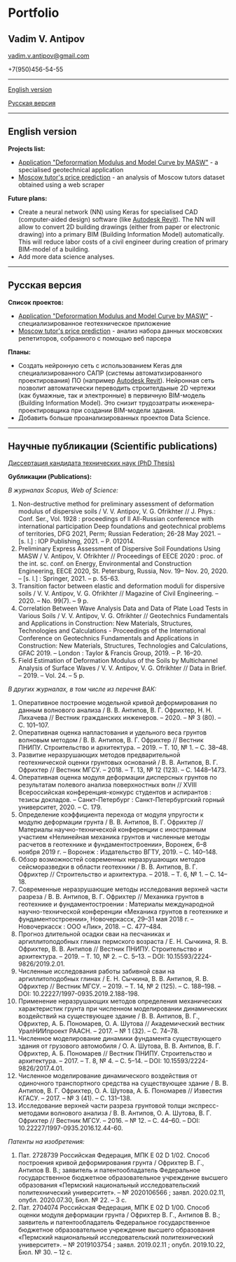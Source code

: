 # Portfolio
## Vadim V. Antipov
vadim.v.antipov@gmail.com

+7(950)456-54-55
___
[English version](#English-version)

[Русская версия](#Русская-версия)
___

## English version
**Projects list:**
* [Application "Deforormation Modulus and Model Curve by MASW"](https://github.com/JustDoItVV/portfolio/blob/main/App_Deformation_Modulus_and_Model_Curve_by_MASW/DESCRIPTION.md) - a specialised geotechnical application
* [Moscow tutor's price prediction](https://github.com/JustDoItVV/portfolio/blob/main/DataScience/Moscow_tutors/DESCRIPTION.md) - an analysis of Moscow tutors dataset obtained using a web scraper

**Future plans:**
* Create a neural network (NN) using Keras for specialised CAD (computer-aided design) software (like [Autodesk Revit](https://www.autodesk.ru/products/revit/overview)). The NN will allow to convert 2D building drawings (either from paper or electronic drawing) into a primary BIM (Building Information Model) automatically. This will reduce labor costs of a civil engineer during creation of primary BIM-model of a building.
* Add more data science analyses.

___
## Русская версия
**Список проектов:**
* [Application "Deforormation Modulus and Model Curve by MASW"](https://github.com/JustDoItVV/portfolio/blob/main/App_Deformation_Modulus_and_Model_Curve_by_MASW/DESCRIPTION.md) - специализированное геотехническое приложение
* [Moscow tutor's price prediction](https://github.com/JustDoItVV/portfolio/blob/main/DataScience/Moscow_tutors/DESCRIPTION.md) - анализ набора данных московских репетиторов, собранного с помощью веб парсера

**Планы:**
* Создать нейронную сеть с использованием Keras для специализированного САПР (системы автоматизированного проектирования) ПО (например [Autodesk Revit](https://www.autodesk.ru/products/revit/overview)). Нейронная сеть позволит автоматически переводить строителдьные 2D чертежи (как бумажные, так и электронные) в первичную BIM-модель (Building Information Model). Это снизит трудозатраты инженера-проектировщика при создании BIM-модели здания.
* Добавить больше проанализированных проектов Data Science.
___
## Научные публикации (Scientific publications)
[Диссертация кандидата технических наук (PhD Thesis)](http://www.vniig.rushydro.ru/company/postgraduate/thesis_board/113168.html)

**Gубликации (Publications):**

*В журналах Scopus, Web of Science:*
1.	Non-destructive method for preliminary assessment of deformation modulus of dispersive soils / V. V. Antipov, V. G. Ofrikhter // J. Phys.: Conf. Ser., Vol. 1928 : proceedings of II All-Russian conference with international participation Deep foundations and geotechnical problems of territories, DFG 2021, Perm; Russian Federation; 26-28 May 2021. – [s. l.] : IOP Publishing, 2021. – P. 012014.
2.	Preliminary Express Assessment of Dispersive Soil Foundations Using MASW / V. Antipov, V. Ofrikhter // Proceedings of EECE 2020 : proc. of the int. sc. conf. on Energy, Environmental and Construction Engineering,  EECE 2020, St. Petersburg, Russia, Nov. 19– Nov. 20, 2020. – [s. l.] : Springer, 2021. – p. 55-63.
3.	Transition factor between elastic and deformation moduli for dispersive soils / V. V. Antipov, V. G. Ofrikhter // Magazine of Civil Engineering. – 2020. – No. 99(7). – 9 p.
4.	Correlation Between Wave Analysis Data and Data of Plate Load Tests in Various Soils / V. V. Antipov, V. G. Ofrikhter // Geotechnics Fundamentals and Applications in Construction: New Materials, Structures, Technologies and Calculations - Proceedings of the International Conference on Geotechnics Fundamentals and Applications in Construction: New Materials, Structures, Technologies and Calculations, GFAC 2019. – London : Taylor & Francis Group, 2019. – P. 16–20.
5.	Field Estimation of Deformation Modulus of the Soils by Multichannel Analysis of Surface Waves / V. V. Antipov, V. G. Ofrikhter // Data in Brief. – 2019. – Vol. 24. – 5 p.

*В других журналах, в том числе из перечня ВАК:*
1.	Оперативное построение модельной кривой деформирования по данным волнового анализа / В. В. Антипов, В. Г. Офрихтер, Н. Н. Лихачева // Вестник гражданских инженеров. – 2020. – № 3 (80). – С. 101–107.
2.	Оперативная оценка напластования и удельного веса грунтов волновым методом / В. В. Антипов, В. Г. Офрихтер // Вестник ПНИПУ. Строительство и архитектура. – 2019. – Т. 10, № 1. – С. 38–48.
3.	Развитие неразрушающих методов предварительной геотехнической оценки грунтовых оснований / В. В. Антипов, В. Г. Офрихтер // Вестник МГСУ. – 2018. – Т. 13, № 12 (123). – С. 1448–1473.
4.	Оперативная оценка модуля деформации дисперсных грунтов по результатам полевого анализа поверхностных волн // XVIII Всероссийская конференция-конкурс студентов и аспирантов : тезисы докладов. – Санкт-Петербург : Санкт-Петербургский горный университет, 2020. – С. 179.
5.	Определение коэффициента перехода от модуля упругости к модулю деформации грунта / В. В. Антипов, В. Г. Офрихтер // Материалы научно-технической конференции с иностранным участием «Нелинейная механика грунтов и численные методы расчетов в геотехнике и фундаментостроении», Воронеж, 6–8 ноября 2019 г. – Воронеж : Издательство ВГТУ, 2019. – С. 140–148.
6.	Обзор возможностей современных неразрушающих методов сейсморазведки в области геотехники / В. В. Антипов, В. Г. Офрихтер // Строительство и архитектура. – 2018. – Т. 6, № 1. – С. 14–18.
7.	Современные неразрушающие методы исследования верхней части разреза / В. В. Антипов, В. Г. Офрихтер // Механика грунтов в геотехнике и фундаментостроении : Материалы международной научно-технической конференции «Механика грунтов в геотехнике и фундаментостроении», Новочеркасск, 29–31 мая 2018 г. – Новочеркасск : ООО «Лик», 2018. – С. 477–484.
8.	Прогноз длительной осадки сваи на песчаниках и аргиллитоподобных глинах пермского возраста / Е. Н. Сычкина, Я. В. Офрихтер, В. В. Антипов // Вестник ПНИПУ. Строительство и архитектура. – 2019. – Т. 10, № 2. – С. 5–13. – DOI: 10.15593/2224-9826/2019.2.01.
9.	Численные исследования работы забивной сваи на аргиллитоподобных глинах / Е. Н. Сычкина, В. В. Антипов, Я. В. Офрихтер // Вестник МГСУ. – 2019. – Т. 14, № 2 (125). – С. 188–198. – DOI: 10.22227/1997-0935.2019.2.188-198.
10.	Применение неразрушающих методов определения механических характеристик грунта при численном моделировании динамических воздействий на существующее здание / В. В. Антипов, В. Г., Офрихтер, А. Б. Пономарев, О. А. Шутова // Академический вестник УралНИИпроект РААСН. – 2017. – № 1 (32). – С. 74–78.
11.	Численное моделирование динамики фундамента существующего здания от грузового автомобиля / О. А. Шутова, В. В. Антипов, В. Г. Офрихтер, А. Б. Пономарев // Вестник ПНИПУ. Строительство и архитектура. – 2017. – Т. 8, № 4. – С. 5–14. – DOI: 10.15593/2224-9826/2017.4.01.
12.	Численное моделирование динамического воздействия от одиночного транспортного средства на существующее здание / В. В. Антипов, В. Г. Офрихтер, О. А. Шутова, А. Б. Пономарев // Известия КГАСУ. – 2017. – № 3 (41). – С. 131–138.
13.	Исследование верхней части разреза грунтовой толщи экспресс-методами волнового анализа / В. В. Антипов, О. А. Шутова, В. Г. Офрихтер // Вестник МГСУ. – 2016. – № 12. – С. 44–60. – DOI: 10.22227/1997-0935.2016.12.44-60.

*Патенты на изобретения:*
1.	Пат. 2728739 Российская Федерация, МПК E 02 D 1/02. Способ построения кривой деформирования грунта / Офрихтер В. Г., Антипов В. В.; заявитель и патентообладатель Федеральное государственное бюджетное образовательное учреждение высшего образования «Пермский национальный исследовательский политехнический университет». – № 2020106566 ; заявл. 2020.02.11, опубл. 2020.07.30, Бюл. № 22. – 3 с.
2.	Пат. 2704074 Российская Федерация, МПК E 02 D 1/00. Способ оценки модуля деформации грунта / Офрихтер В. Г., Антипов В. В.; заявитель и патентообладатель Федеральное государственное бюджетное образовательное учреждение высшего образования «Пермский национальный исследовательский политехнический университет». – № 2019103754 ; заявл. 2019.02.11 ; опубл. 2019.10.22, Бюл. № 30. – 12 с.
